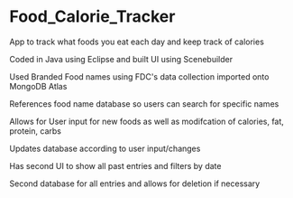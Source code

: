 # Food_Calorie_Tracker
App to track what foods you eat each day and keep track of calories


Coded in Java using Eclipse and built UI using Scenebuilder

Used Branded Food names using FDC's data collection imported onto MongoDB Atlas

References food name database so users can search for specific names

Allows for User input for new foods as well as modifcation of calories, fat, protein, carbs

Updates database according to user input/changes

Has second UI to show all past entries and filters by date

Second database for all entries and allows for deletion if necessary 
